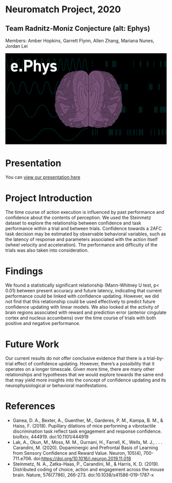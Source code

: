 # Neuromatch Project, 2020
## Team Radnitz-Moniz Conjecture (alt: Ephys)
Members: Amber Hopkins, Garrett Flynn, Allen Zhang, Mariana Nunes, Jordan Lei 

![](TeamEphys.png)

# Presentation
You can [view our presentation here](final_presentation.pdf)

# Project Introduction
The time course of action execution is influenced by past performance and confidence about the contents of perception. We used the Steinmetz dataset to explore the relationship between confidence and task performance within a trial and between trials. Confidence towards a 2AFC task decision may be estimated by observable behavioral variables, such as the latency of response and parameters associated with the action itself (wheel velocity and acceleration). The performance and difficulty of the trials was also taken into consideration. 

# Findings
We found a statistically significant relationship (Mann-Whitney U test, p< 0.01) between present accuracy and future latency, indicating that current performance could be linked with confidence updating. However, we did not find that this relationship could be used effectively to predict future confidence updating with linear models.  We also looked at the activity of brain regions associated with reward and prediction error (anterior cingulate cortex and nucleus accumbens) over the time course of trials with both positive and negative performance.

# Future Work
Our current results do not offer conclusive evidence that there is a trial-by-trial effect of confidence updating. However, there’s a possibility that it operates on a longer timescale. Given more time, there are many other relationships and hypotheses that we would explore towards the same end that may yield more insights into the concept of confidence updating and its neurophysiological or behavioral manifestations. 

# References
* Ganea, D. A., Bexter, A., Guenther, M., Garderes, P. M., Kampa, B. M., & Haiss, F. (2018). Pupillary dilations of mice performing a vibrotactile discrimination task reflect task engagement and response confidence. bioRxiv, 444919. doi:10.1101/444919
* Lak, A., Okun, M., Moss, M. M., Gurnani, H., Farrell, K., Wells, M. J., . . . Carandini, M. (2020). Dopaminergic and Prefrontal Basis of Learning from Sensory Confidence and Reward Value. Neuron, 105(4), 700-711.e706. doi:https://doi.org/10.1016/j.neuron.2019.11.018
* Steinmetz, N. A., Zatka-Haas, P., Carandini, M., & Harris, K. D. (2019). Distributed coding of choice, action and engagement across the mouse brain. Nature, 576(7786), 266-273. doi:10.1038/s41586-019-1787-x
